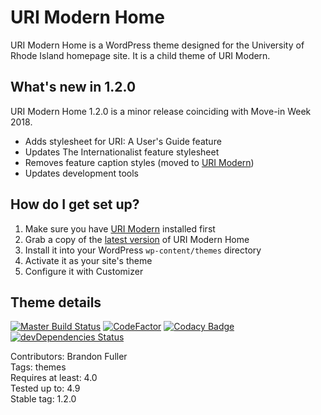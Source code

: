 # URI Modern Home

URI Modern Home is a WordPress theme designed for the University of Rhode Island homepage site. It is a child theme of URI Modern.

## What's new in 1.2.0

URI Modern Home 1.2.0 is a minor release coinciding with Move-in Week 2018.

* Adds stylesheet for URI: A User's Guide feature
* Updates The Internationalist feature stylesheet
* Removes feature caption styles (moved to [URI Modern](https://github.com/uriweb/uri-modern))
* Updates development tools

## How do I get set up?

1. Make sure you have [URI Modern](https://github.com/uriweb/uri-modern) installed first
2. Grab a copy of the [latest version](https://github.com/uriweb/uri-modern-home/releases/latest) of URI Modern Home
3. Install it into your WordPress `wp-content/themes` directory
4. Activate it as your site's theme
5. Configure it with Customizer

## Theme details

[![Master Build Status](https://travis-ci.org/uriweb/uri-modern-home.svg?branch=master "Master build status")](https://travis-ci.org/uriweb/uri-modern-home)
[![CodeFactor](https://www.codefactor.io/repository/github/uriweb/uri-modern-home/badge/master)](https://www.codefactor.io/repository/github/uriweb/uri-modern-home/overview/master)
[![Codacy Badge](https://api.codacy.com/project/badge/Grade/e0a03abdc4344cf79f92384a7ca76f27?branch=master)](https://www.codacy.com/app/uriweb/uri-modern-home?utm_source=github.com&amp;utm_medium=referral&amp;utm_content=uriweb/uri-modern-home&amp;utm_campaign=Badge_Grade)
[![devDependencies Status](https://david-dm.org/uriweb/uri-modern-home/dev-status.svg "devDependencies status")](https://david-dm.org/uriweb/uri-modern-home?type=dev)

Contributors: Brandon Fuller  
Tags: themes  
Requires at least: 4.0  
Tested up to: 4.9  
Stable tag: 1.2.0  
